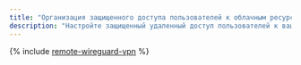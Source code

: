 ```yaml
---
title: "Организация защищенного доступа пользователей к облачным ресурсам на основе WireGuard VPN"
description: "Настройте защищенный удаленный доступ пользователей к вашим облачным ресурсам через VPN по протоколу WireGuard VPN с помощью решения Firezone на основе открытого кода."
---
```


{% include [remote-wireguard-vpn](../../_tutorials/routing/remote-wireguard-vpn.md) %}